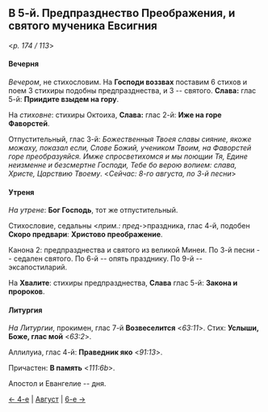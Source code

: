 
## В 5-й. Предпразднество Преображения, и святого мученика Евсигния

<*p. 174 / 113*>

#### Вечерня

*Вечером*, не стихословим. На **Господи воззвах** поставим 6 стихов и поем 3 стихиры подобны 
предпразднества, и 3 -- святого. **Слава:** глас 5-й: **Приидите взыдем на гору**.

На *стиховне*: стихиры Октоиха, **Слава:** глас 2-й: **Иже на горе Фаворстей**.

Отпустительный, глас 3-й: *Божественныя Твоея славы сияние, якоже можаху, показал если, Слове
Божий, учеником Твоим, на Фаворстей горе преобразуяйся. Имже спросветихомся и мы поющии Тя, 
Едине неизменне и безсмертне Господи, Тебе бо верою вопием: слава, Христе, Царствию Твоему*. 
<*Сейчас: 8-го августа, по 3-й песни*>

#### Утреня

*На утрене*: **Бог Господь**, тот же отпустительный. 

Стихословие, седальны <*прим.: пред-*>праздника, глас 4-й, подобен **Скоро предвари**: 
**Христово преображение**.

Канона 2: предпразднества и святого из великой Минеи.
По 3-й песни -- седален святого. 
По 6-й -- опять празднику. 
По 9-й -- эксапостиларий.

На **Хвалите**: стихиры предпразднества, **Слава** глас 5-й: **Закона и пророков**.

#### Литургия

*На Литургии*, прокимен, глас 7-й **Возвеселится** <*63:11*>. Стих: **Услыши, Боже, глас мой** <*63:2*>.

Аллилуиа, глас 4-й: **Праведник яко** <*91:13*>. 

Причастен: **В память** <*111:6b*>.

Апостол и Евангелие -- дня.

[← 4-е](08_04_MES.ru.md) | [Август](README.md#5-й) | [6-е →](08_06_MES.ru.md)
